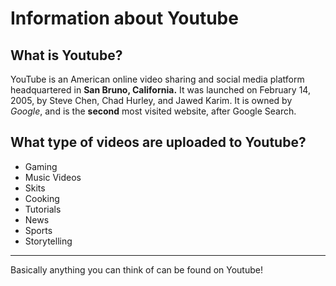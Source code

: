 # Information about Youtube
## What is Youtube?
YouTube is an American online video sharing and social media platform headquartered in **San Bruno, California.** It was launched on February 14, 2005, by Steve Chen, Chad Hurley, and Jawed Karim. It is owned by _Google_, and is the **second** most visited website, after Google Search.
## What type of videos are uploaded to Youtube?
+ Gaming
+ Music Videos
+ Skits
+ Cooking
+ Tutorials
+ News
+ Sports
+ Storytelling
---
Basically anything you can think of can be found on Youtube!
